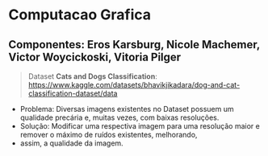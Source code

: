 # Computacao Grafica

## Componentes: Eros Karsburg, Nicole Machemer, Victor Woycickoski, Vitoria Pilger

> Dataset **Cats and Dogs Classification**: https://www.kaggle.com/datasets/bhavikjikadara/dog-and-cat-classification-dataset/data

* Problema: Diversas imagens existentes no Dataset possuem um qualidade precária e, muitas vezes, com baixas resoluções.
* Solução: Modificar uma respectiva imagem para uma resolução maior e remover o máximo de ruídos existentes, melhorando,
*   assim, a qualidade da imagem.
